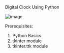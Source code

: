 Digital Clock Using Python

![image](https://github.com/user-attachments/assets/368f2818-1a1b-456d-8140-857bb0a8e476)

Prerequisites:
1. Python Basics
2. tkinter module
3. tkinter.ttk module
